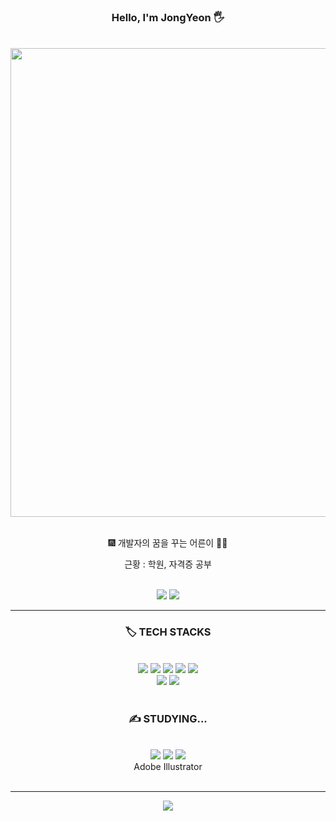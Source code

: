 <div align="center">

### Hello, I'm JongYeon 🖐️

<br>
<img src="http://poot97.dothome.co.kr/TextGenerator/picture/city2.gif" style="width:750px;">
<br>
<br>
<p>🎆 개발자의 꿈을 꾸는 어른이 👨‍💻</p>
<p> 근황 : 학원, 자격증 공부</p>
<br>
<img src="https://img.shields.io/badge/jjon9__yy-E4405F?style=flat&logo=instagram&logoColor=white">
<img src="https://img.shields.io/badge/poot972@gmail.com-EA4335?style=flat&logo=gmail&logoColor=white">
<br>
<hr>
  <h3> 🏷️ TECH STACKS </h3>
  <br>
  <img src="https://img.shields.io/badge/html5-E34F26?style=flat&logo=html5&logoColor=white">
	<img src="https://img.shields.io/badge/css3-1572B6?style=flat&logo=css3&logoColor=white">
	<img src="https://img.shields.io/badge/javascript-F7DF1E?style=flat&logo=javascript&logoColor=black">
	<img src="https://img.shields.io/badge/jquery-0769AD?style=flat&logo=jquery&logoColor=white">
	<img src="https://img.shields.io/badge/php-777BB4?style=flat&logo=php&logoColor=white">
	<br>
	<img src="https://img.shields.io/badge/c++-00599C?style=flat&logo=c%2B%2B&logoColor=white"/>
	<img src="https://img.shields.io/badge/MySQL-4479A1?style=flat&logo=MySQL&logoColor=white"/>
  <br>
  <br>
  <h3> ✍️ STUDYING... </h3>
  <br>
  <img src="https://img.shields.io/badge/REACT.js-61DAFB?style=flat&logo=react&logoColor=white">
  <img src="https://img.shields.io/badge/VUE.js-4FC08D?style=flat&logo=vue.js&logoColor=white">
  <img src="https://img.shields.io/badge/REDUX-764ABC?style=flat&logo=redux&logoColor=white">
  <br>Adobe Illustrator
  <br><br> 
  <hr>
<img src="https://github-readme-stats.vercel.app/api/top-langs/?username=kimjy97&layout=compact&theme=dark">
</div>

